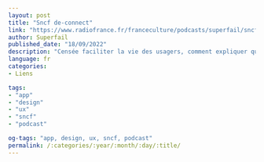```yaml
---
layout: post
title: "Sncf de-connect"
link: "https://www.radiofrance.fr/franceculture/podcasts/superfail/sncf-de-connect-7341235"
author: Superfail
published_date: "18/09/2022"
description: "Censée faciliter la vie des usagers, comment expliquer que l'application SNCF Connect ait été si pleine de bugs à son lancement en janvier 2022 ? Est-ce le développement en interne qui est à l'origine des problèmes techniques identifiés ?"
language: fr
categories:
- Liens

tags:
- "app"
- "design"
- "ux"
- "sncf"
- "podcast"

og-tags: "app, design, ux, sncf, podcast"
permalink: /:categories/:year/:month/:day/:title/
---
```

